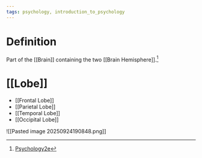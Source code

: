 ```yaml
---
tags: psychology, introduction_to_psychology
---
```


# Definition

Part of the [[Brain]] containing the two [[Brain Hemisphere]].[^1]

# [[Lobe]]
- [[Frontal Lobe]]
- [[Parietal Lobe]]
- [[Temporal Lobe]]
- [[Occipital Lobe]]

![[Pasted image 20250924190848.png]]

[^1]: [Psychology2e](zotero://open-pdf/library/items/SSTBV7L5?page=101)
